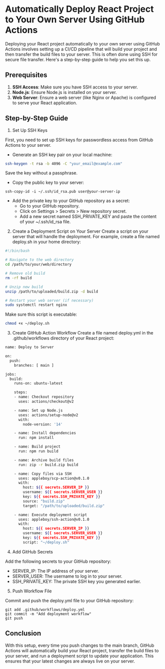 # Automatically Deploy React Project to Your Own Server Using GitHub Actions

Deploying your React project automatically to your own server using GitHub Actions involves setting up a CI/CD pipeline that will build your project and then transfer the build files to your server. This is often done using SSH for secure file transfer. Here's a step-by-step guide to help you set this up.

## Prerequisites

1. **SSH Access**: Make sure you have SSH access to your server.
2. **Node.js**: Ensure Node.js is installed on your server.
3. **Web Server**: Ensure a web server (like Nginx or Apache) is configured to serve your React application.


## Step-by-Step Guide

1. Set Up SSH Keys

First, you need to set up SSH keys for passwordless access from GitHub Actions to your server.

- Generate an SSH key pair on your local machine:
```bash
ssh-keygen -t rsa -b 4096 -C "your_email@example.com"
```
Save the key without a passphrase.

- Copy the public key to your server:

```
ssh-copy-id -i ~/.ssh/id_rsa.pub user@your-server-ip
```
- Add the private key to your GitHub repository as a secret:
	- Go to your GitHub repository.
	- Click on Settings > Secrets > New repository secret.
	- Add a new secret named SSH_PRIVATE_KEY and paste the content of your ~/.ssh/id_rsa file.

2. Create a Deployment Script on Your Server
Create a script on your server that will handle the deployment. For example, create a file named deploy.sh in your home directory:

```bash
#!/bin/bash

# Navigate to the web directory
cd /path/to/your/web/directory

# Remove old build
rm -rf build

# Unzip new build
unzip /path/to/uploaded/build.zip -d build

# Restart your web server (if necessary)
sudo systemctl restart nginx
```
Make sure this script is executable:
```bash
chmod +x ~/deploy.sh
```

3. Create GitHub Action Workflow
Create a file named deploy.yml in the .github/workflows directory of your React project:
```bash
name: Deploy to Server

on:
  push:
    branches: [ main ]

jobs:
  build:
    runs-on: ubuntu-latest

    steps:
    - name: Checkout repository
      uses: actions/checkout@v2

    - name: Set up Node.js
      uses: actions/setup-node@v2
      with:
        node-version: '14'

    - name: Install dependencies
      run: npm install

    - name: Build project
      run: npm run build

    - name: Archive build files
      run: zip -r build.zip build

    - name: Copy files via SSH
      uses: appleboy/scp-action@v0.1.0
      with:
        host: ${{ secrets.SERVER_IP }}
        username: ${{ secrets.SERVER_USER }}
        key: ${{ secrets.SSH_PRIVATE_KEY }}
        source: "build.zip"
        target: "/path/to/uploaded/build.zip"

    - name: Execute deployment script
      uses: appleboy/ssh-action@v0.1.0
      with:
        host: ${{ secrets.SERVER_IP }}
        username: ${{ secrets.SERVER_USER }}
        key: ${{ secrets.SSH_PRIVATE_KEY }}
        script: "~/deploy.sh"
```

4. Add GitHub Secrets

Add the following secrets to your GitHub repository:
- SERVER_IP: The IP address of your server.
- SERVER_USER: The username to log in to your server.
- SSH_PRIVATE_KEY: The private SSH key you generated earlier.

5. Push Workflow File

Commit and push the deploy.yml file to your GitHub repository:
```
git add .github/workflows/deploy.yml
git commit -m "Add deployment workflow"
git push
```

## Conclusion
With this setup, every time you push changes to the main branch, GitHub Actions will automatically build your React project, transfer the build files to your server, and run a deployment script to update your application. This ensures that your latest changes are always live on your server.